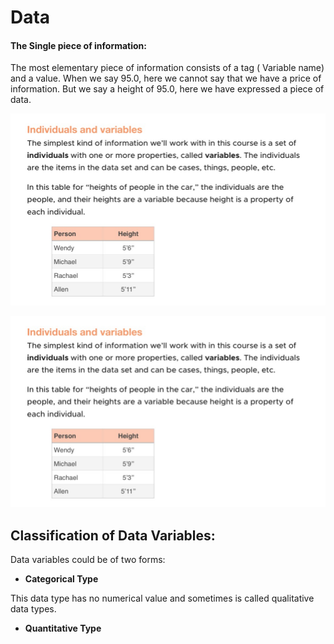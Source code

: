 # Data

#### The Single piece of information:

The most elementary piece of information consists of a tag \( Variable name\) and a value. When we say 95.0, here we cannot say that we have a price of information. But we say a height of 95.0, here we have expressed a piece of data.

![](../.gitbook/assets/1.jpg)

![](../.gitbook/assets/1%20%281%29.jpg)

## Classification of Data Variables:

Data variables could be of two forms:

* **Categorical Type**

This data type has no numerical value and sometimes is called qualitative data types. 

* **Quantitative Type**



